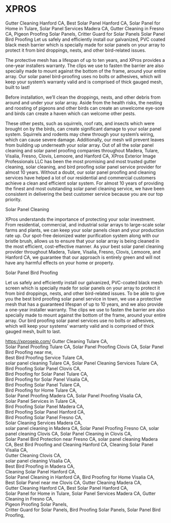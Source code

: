 # XPROS
Gutter Cleaning Hanford CA, Best Solar Panel Hanford CA, Solar Panel for Home in Tulare, Solar Panel Services Madera CA, Gutter Cleaning in Fresno CA, Pigeon Proofing Solar Panels, Critter Guard for Solar Panels 
Solar Panel Bird Proofing
Let us safely and efficiently install our galvanized, PVC coated black mesh barrier which is specially made for solar panels on your array to protect it from bird droppings, nests, and other bird-related issues.

The protective mesh has a lifespan of up to ten years, and XPros provides a one-year installers warranty. The clips we use to fasten the barrier are also specially made to mount against the bottom of the frame, around your entire array. Our solar panel bird-proofing uses no bolts or adhesives, which will keep your system’s warranty valid and is comprised of thick gauged mesh, built to last!

Before installation, we’ll clean the droppings, nests, and other debris from around and under your solar array. Aside from the health risks, the nesting and roosting of pigeons and
other birds can create an unwelcome eye-sore and birds can create a haven which can welcome other pests.

These other pests, such as squirrels, roof rats, and insects which were brought on by the birds, can create significant damage to your solar panel system. Squirrels and rodents may chew through your system’s wiring, which can cause severe damage. Additionally, our mesh will prevent leaves from building up underneath your solar array.
Out of all the solar panel cleaning and solar panel proofing companies throughout Madera, Tulare, Visalia, Fresno, Clovis, Lemoore, and Hanford CA, XPros Exterior Image Professionals LLC has been the most promising and most trusted gutter cleaning, solar cleaning, and bird proofing solar panel service provider for almost 10 years. Without a doubt, our solar panel proofing and cleaning services have helped a lot of our residential and commercial customers achieve a clean and efficient solar system. For almost 10 years of providing the finest and most outstanding solar panel cleaning service, we have been consistent in delivering the best customer service because you are our top priority.

Solar Panel Cleaning

XPros understands the importance of protecting your solar investment. From residential, commercial, and industrial solar arrays to large-scale solar farms and plants, we can keep your solar panels clean and your production rate up. Our spot-free deionized water purification system along with our bristle brush, allows us to ensure that your solar array is being cleaned in the most efficient, cost-effective manner. As your best solar panel cleaning provider throughout Madera, Tulare, Visalia, Fresno, Clovis, Lemoore, and Hanford CA, we guarantee that our approach is entirely green and will not have any harmful effects on your home or property. 

Solar Panel Bird Proofing

Let us safely and efficiently install our galvanized, PVC-coated black mesh screen which is specially made for solar panels on your array to protect it from bird droppings, nests, and other bird-related issues. To be able to give you the best bird proofing solar panel service in town, we use a protective mesh that has a guaranteed lifespan of up to 10 years, and we also provide a one-year installer warranty. The clips we use to fasten the barrier are also specially made to mount against the bottom of the frame, around your entire array. Our bird proofing solar panel services use no bolts or adhesives, which will keep your systems’ warranty valid and is comprised of thick gauged mesh, built to last.

https://xproseip.com/
Gutter Cleaning Tulare CA,	
Solar Panel Proofing Tulare CA,	
Solar Panel Proofing Clovis CA,	
Solar Panel Bird Proofing near me,	
Best Bird Proofing Service Tulare CA,	
solar panel cleaning Tulare CA,	
Solar Panel Cleaning Services Tulare CA,	
Bird Proofing Solar Panel Clovis CA,	
Bird Proofing for Solar Panel Tulare CA,	
Bird Proofing for Solar Panel Visalia CA,	
Bird Proofing Solar Panel Tulare CA,	
Bird Proofing for Home Tulare CA,	
Solar Panel Proofing Madera CA,	
Solar Panel Proofing Visalia CA,	
Solar Panel Services in Tulare CA,	
Bird Proofing Solar Panel Madera CA,	
Bird Proofing Solar Panel Hanford CA,	
Bird Proofing Solar Panel Fresno CA,	
Solar Cleaning Services Madera CA,	
solar panel cleaning  in Madera CA,	
Solar Panel Proofing Fresno CA,	
solar panel cleaning Clovis CA,	
Solar Panel Cleaning in Clovis CA,	
Solar Panel Bird Protection near Fresno CA,	
solar panel cleaning Madera CA,	
Best Bird Proofing and Cleaning Hanford CA,	
Cleaning Solar Panel Visalia CA,	
Gutter Cleaning Clovis CA,	
solar panel cleaning Visalia CA,	
Best Bird Proofing in Madera CA,	
Cleaning Solar Panel Hanford CA,	
Solar Panel Cleaning in Hanford CA,	
Bird Proofing for Home Visalia CA,	
Best Solar Panel near me Clovis CA,	
Gutter Cleaning Madera CA,	
Gutter Cleaning Hanford CA,	
Best Solar Panel Hanford CA,	
Solar Panel for Home in Tulare,	
Solar Panel Services Madera CA,	
Gutter Cleaning in Fresno CA,	
Pigeon Proofing Solar Panels,	
Critter Guard for Solar Panels,	
Bird Proofing Solar Panels,	
Solar Panel Bird Proofing,	
